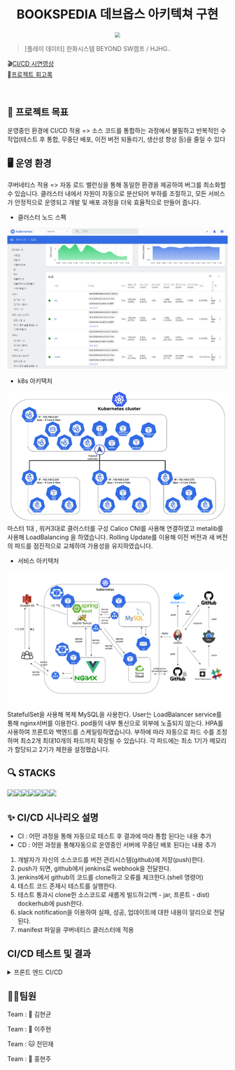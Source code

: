 <h1 align="center">BOOKSPEDIA 데브옵스 아키텍쳐 구현</h1>


<div align="center">
  <img src="https://github.com/beyond-sw-camp/be02-2nd-hjhgteam-book/assets/96675421/c31829c1-8b9c-48e2-892e-f4dd7b92a6a1"  style="zoom:76%;" align="center"/>
</div>



> [플레이 데이터] 한화시스템 BEYOND SW캠프 / HJHG..


🎬[CI/CD 시연영상](https://www.youtube.com/watch?v=dhMrKTwNI8U&lc=UgzCJR3WxkvsckRyyO94AaABAg&ab_channel=%EB%94%B0%EB%9D%BC%ED%95%98%EB%A9%B4%EC%84%9C%EB%B0%B0%EC%9A%B0%EB%8A%94IT)   
📃[프로젝트 회고록](블로그주소)

<br>


## 📌 프로젝트 목표

운영중인 환경에 CI/CD 적용
=> 소스 코드를 통합하는 과정에서 불필하고 반복적인 수작업(테스트 후 통합, 무중단 배포, 이전 버전 되돌리기, 생산성 향상 등)을 줄일 수 있다


## 🖥️ 운영 환경
쿠버네티스 적용 
=> 자동 로드 밸런싱을 통해 동일한 환경을 제공하여 버그를 최소화할 수 있습니다. 클러스터 내에서 자원이 자동으로 분산되어 부하를 조절하고, 모든 서비스가 안정적으로 운영되고 개발 및 배포 과정을 더욱 효율적으로 만들어 줍니다.

-  클러스터 노드 스펙

<img src="./img/클러스터노드.png">

<br>
 
-  k8s 아키텍처

<img src="./img/k8s아키텍처_v4.PNG">
마스터 1대 , 워커3대로 클러스터를 구성
Calico CNI를 사용해 연결하였고 metalib를 사용해 LoadBalancing 을 하였습니다.
Rolling Update를 이용해 이전 버전과 새 버전의 파드를 점진적으로 교체하여 가용성을 유지하였습니다.

<br>

-  서비스 아키텍처

<img src="./img/서비스아키텍처_v4.PNG">
StatefulSet을 사용해 복체 MySQL을 사용한다.  
User는 LoadBalancer service를 통해 nginx서버를 이용한다.
pod들의 내부 통신으로 외부에 노출되지 않는다.
HPA를 사용하여 프론트와 백엔드를 스케일링하였습니다.
부하에 따라 자동으로 파드 수를 조정하며 최소2개 최대10개의 파드까지 확장될 수 있습니다.
각 파드에는 최소 1기가 메모리가 할당되고 2기가 제한을 설정했습니다.




## 🔍 STACKS



<img src="https://img.shields.io/badge/GitHub-181717?style=for-the-badge&logo=GitHub&logoColor=white&color=black"><img src="https://img.shields.io/badge/Git-F05032?style=for-the-badge&logo=Git&logoColor=white&color=ffa500"><img src="https://img.shields.io/badge/Jenkins-77dd19?style=for-the-badge&logo=jenkins&logoColor=white"/><img src="https://img.shields.io/badge/Docker-2496ED?style=for-the-badge&logo=Docker&logoColor=black&color=blue"/><img src="https://img.shields.io/badge/Kubernetes-326CE5?style=for-the-badge&logo=Kubernetes&logoColor=blue&color=skyblue"/><img src="https://img.shields.io/badge/jest-C21325?style=for-the-badge&logo=jest&logoColor=white"><img src="https://img.shields.io/badge/slack-4A154B?style=for-the-badge&logo=slack&logoColor=white">



## ✨ CI/CD 시나리오 설명

- CI : 어떤 과정을 통해 자동으로 테스트 후 결과에 따라 통합 된다는 내용 추가
- CD : 어떤 과정을 통해자동으로 운영중인 서버에 무중단 배포 된다는 내용 추가

1. 개발자가 자신의 소스코드를 버전 관리시스템(github)에 저장(push)한다.   
2. push가 되면, github에서 jenkins로 webhook을 전달한다.  
3. jenkins에서 github의 코드를 clone하고 오류를 체크한다.(shell 명령어)
4. 테스트 코드 존재시 테스트를 실행한다. 
5. 테스트 통과시 clone한 소스코드로 새롭게 빌드하고(백 - jar, 프론트 - dist) dockerhub에 push한다. 
6. slack notification을 이용하여 실패, 성공, 업데이트에 대한 내용이 알리으로 전달 된다. 
7. manifest 파일을 쿠버네티스 클러스터에 적용


## CI/CD 테스트 및 결과

<details>
<summary>프론트 엔드 CI/CD</summary>
<div>
<figure align="center"> 
  <img src="z"/>
    <p>~~~ 조회</p>
 </figure>
</div>
</details>



## 🤼‍♂️팀원

Team : 🐯 김현균

Team : 🐺 이주현

Team : 🐱 전민재

Team : 🦁 홍현주
